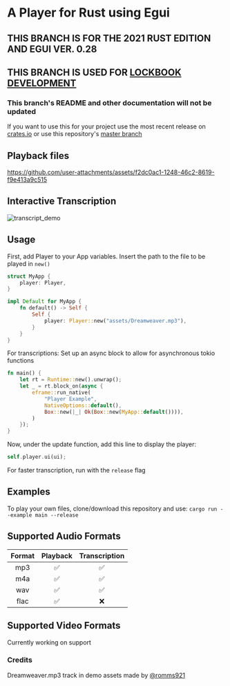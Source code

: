 # A Player for Rust using Egui

## THIS BRANCH IS FOR THE 2021 RUST EDITION AND EGUI VER. 0.28
## THIS BRANCH IS USED FOR [LOCKBOOK DEVELOPMENT](https://lockbook.net/)
### This branch's README and other documentation will not be updated

If you want to use this for your project use the most recent release on [crates.io](https://crates.io/crates/egui_player) or use this repository's [master branch](https://github.com/AravDesai/egui-player)

## Playback files

https://github.com/user-attachments/assets/f2dc0ac1-1248-46c2-8619-f9e413a9c515

## Interactive Transcription

![transcript_demo](https://github.com/user-attachments/assets/4ebc03fa-229f-4143-a66b-c18395a6ddcc)

## Usage

First, add Player to your App variables. Insert the path to the file to be played in `new()`

```rust
struct MyApp {
    player: Player,
}

impl Default for MyApp {
    fn default() -> Self {
        Self {
            player: Player::new("assets/Dreamweaver.mp3"),
        }
    }
}
```

For transcriptions: Set up an async block to allow for asynchronous tokio functions

```rust
fn main() {
    let rt = Runtime::new().unwrap();
    let _ = rt.block_on(async {
        eframe::run_native(
            "Player Example",
            NativeOptions::default(),
            Box::new(|_| Ok(Box::new(MyApp::default()))),
        )
    });
}
```

Now, under the update function, add this line to display the player:

```rust
self.player.ui(ui);
```

For faster transcription, run with the `release` flag

## Examples

To play your own files, clone/download this repository and use:
`cargo run --example main --release`

## Supported Audio Formats

| Format | Playback | Transcription |
| :----: | :------: | :-----------: |
|  mp3   |    ✅    |      ✅       |
|  m4a   |    ✅    |      ✅       |
|  wav   |    ✅    |      ✅       |
|  flac  |    ✅    |      ❌       |

## Supported Video Formats

Currently working on support

### Credits

Dreamweaver.mp3 track in demo assets made by [@romms921](https://github.com/romms921)
